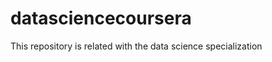 datasciencecoursera
===================

This repository is related with the data science specialization
